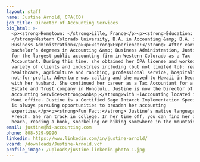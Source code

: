 ```yaml
---
layout: staff
name: Justine Arnold, CPA(CO)
job_title: Director of Accounting Services
bio_html: >-
  <p><strong>Hometown: </strong>Lille, France</p><p><strong>Education:
  </strong>Western Colorado University, B.A. in Accounting &amp; B.A. in
  Business Administration</p><p><strong>Experience:</strong> After earning her
  bachelor’s degrees in Accounting &amp; Business Administration, Justine worked
  for the largest public accounting firm in Western Colorado as a Tax
  Accountant. During this time, she obtained her CPA license and worked with a
  variety of clients and industries including (but not limited to): real estate,
  healthcare, agriculture and ranching, professional service, hospitality and
  not-for-profit. Adventure was calling and she moved to Hawaii in December 2019
  with her husband. She continued her career as a Tax Accountant for a small
  Estate and Trust company in Honolulu. Justine is now the Director of
  Accounting Services<strong>&nbsp;</strong>with HiAccounting located in our
  Maui office. Justine is a Certified Sage Intacct Implementation Specialist and
  is always pursuing opportunities to broaden her accounting
  expertise.</p><p><strong>Fun Fact:</strong> Justine's native language is
  French. She ran track in college. In her time off, you can find her on the
  beach, reading a book, snorkeling or hiking somewhere in the mountains.</p>
email: justine@hi-accounting.com
phone: 808-529-9990
linkedin: https://www.linkedin.com/in/justine-arnold/
vcard: /downloads/Justine-Arnold.vcf
profile_image: /uploads/justine-linkedin-photo-1.jpg
---
```


